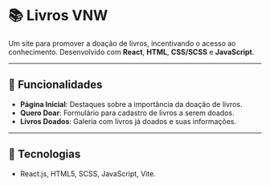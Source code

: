 # 📚 Livros VNW

Um site para promover a doação de livros, incentivando o acesso ao conhecimento. Desenvolvido com **React**, **HTML**, **CSS/SCSS** e **JavaScript**.

---

## 🌟 Funcionalidades
- **Página Inicial**: Destaques sobre a importância da doação de livros.  
- **Quero Doar**: Formulário para cadastro de livros a serem doados.  
- **Livros Doados**: Galeria com livros já doados e suas informações.  

---

## 🚀 Tecnologias
- React.js, HTML5, SCSS, JavaScript, Vite.
